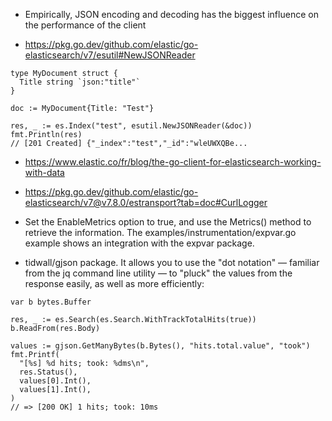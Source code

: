 - Empirically, JSON encoding and decoding has the biggest influence on the performance of the client

- https://pkg.go.dev/github.com/elastic/go-elasticsearch/v7/esutil#NewJSONReader
```
type MyDocument struct {
  Title string `json:"title"`
}

doc := MyDocument{Title: "Test"}

res, _ := es.Index("test", esutil.NewJSONReader(&doc))
fmt.Println(res)
// [201 Created] {"_index":"test","_id":"wleUWXQBe...
```

- https://www.elastic.co/fr/blog/the-go-client-for-elasticsearch-working-with-data

+ https://pkg.go.dev/github.com/elastic/go-elasticsearch/v7@v7.8.0/estransport?tab=doc#CurlLogger

- Set the EnableMetrics option to true, and use the Metrics() method to retrieve the information. The examples/instrumentation/expvar.go example shows an integration with the expvar package.

- tidwall/gjson package. It allows you to use the "dot notation" — familiar from the jq command line utility — to "pluck" the values from the response easily, as well as more efficiently:

```
var b bytes.Buffer

res, _ := es.Search(es.Search.WithTrackTotalHits(true))
b.ReadFrom(res.Body)

values := gjson.GetManyBytes(b.Bytes(), "hits.total.value", "took")
fmt.Printf(
  "[%s] %d hits; took: %dms\n",
  res.Status(),
  values[0].Int(),
  values[1].Int(),
)
// => [200 OK] 1 hits; took: 10ms
```
